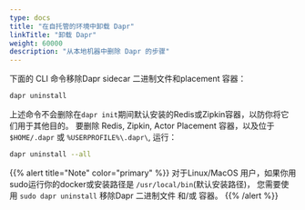 ```yaml
---
type: docs
title: "在自托管的环境中卸载 Dapr"
linkTitle: "卸载 Dapr"
weight: 60000
description: "从本地机器中删除 Dapr 的步骤"
---
```


下面的 CLI 命令移除Dapr sidecar 二进制文件和placement 容器：

```bash
dapr uninstall
```
上述命令不会删除在`dapr init`期间默认安装的Redis或Zipkin容器，以防你将它们用于其他目的。 要删除 Redis, Zipkin, Actor Placement 容器，以及位于 `$HOME/.dapr` 或 `%USERPROFILE%\.dapr\`, 运行：

```bash
dapr uninstall --all
```

{{% alert title="Note" color="primary" %}}
对于Linux/MacOS 用户，如果你用sudo运行你的docker或安装路径是 `/usr/local/bin`(默认安装路径)， 您需要使用 `sudo dapr uninstall` 移除Dapr 二进制文件 和/或 容器。
{{% /alert %}}
